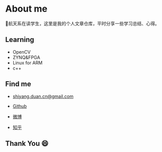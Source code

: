 # About me

:rocket:航天系在读学生，这里是我的个人文章仓库，平时分享一些学习总结、心得。

## Learning

* OpenCV
* ZYNQ&FPGA
* Linux for ARM
* c++
## Find me

- shiyang.duan.cn@gmail.com

* [Github](https://github.com/KsDuan)

* [微博](https://weibo.com/u/6339798254)

* [知乎](https://www.zhihu.com/people/sy-d-28)

## Thank You :smile:

